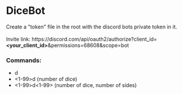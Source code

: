 # DiceBot 
Create a "token" file in the root with the discord bots private token in it.<br/><br/>
Invite link: h<span>ttps://discord</span>.com/api/oauth2/authorize?client_id=**<your_client_id>**&permissions=68608&scope=bot

### Commands:  
- d
- <1-99>d (number of dice)
- <1-99>d<1-99> (number of dice, number of sides)
